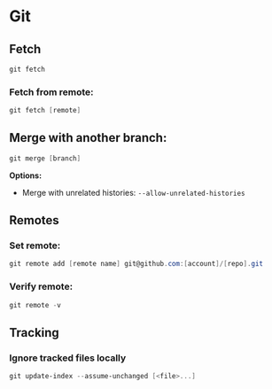 # Git

## Fetch

```powershell
git fetch
```

### **Fetch from remote:**

```powershell
git fetch [remote]
```

## **Merge with another branch:**

```powershell
git merge [branch]
```

**Options:**

- Merge with unrelated histories: `--allow-unrelated-histories`

## Remotes

### **Set remote:**

```powershell
git remote add [remote name] git@github.com:[account]/[repo].git
```

### **Verify remote:**

```powershell
git remote -v
```

## Tracking

### Ignore tracked files locally

```powershell
git update-index --assume-unchanged [<file>...]
```
